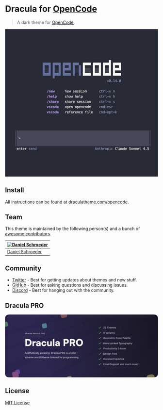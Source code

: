 # Dracula for [OpenCode](https://opencode.ai)

> A dark theme for [OpenCode](https://opencode.ai).

![Screenshot](./screenshot.png)

## Install

All instructions can be found at [draculatheme.com/opencode](https://draculatheme.com/opencode).

## Team

This theme is maintained by the following person(s) and a bunch of [awesome contributors](https://github.com/dracula/opencode/graphs/contributors).

| [![Daniel Schroeder](https://github.com/udondan.png?size=100)](https://github.com/udondan) |
| ------------------------------------------------------------------------------------------ |
| [Daniel Schroeder](https://github.com/udondan)                                             |

## Community

- [Twitter](https://twitter.com/draculatheme) - Best for getting updates about themes and new stuff.
- [GitHub](https://github.com/dracula/dracula-theme/discussions) - Best for asking questions and discussing issues.
- [Discord](https://draculatheme.com/discord-invite) - Best for hanging out with the community.

## Dracula PRO

[![Dracula PRO](./.github/dracula-pro.png)](https://draculatheme.com/pro)

## License

[MIT License](./LICENSE)
